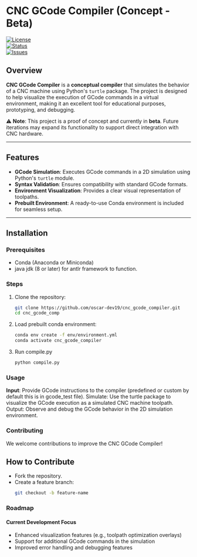 # CNC GCode Compiler (Concept - Beta)

[![License](https://img.shields.io/badge/license-GPL--3.0-blue.svg)](https://www.gnu.org/licenses/gpl-3.0.en.html)  
[![Status](https://img.shields.io/badge/status-Beta-orange)](#)  
[![Issues](https://img.shields.io/github/issues/oscar-dev19/cnc_gcode_compiler)](https://github.com/oscar-dev19/cnc_gcode_compiler/issues)  

## Overview  

**CNC GCode Compiler** is a **conceptual compiler** that simulates the behavior of a CNC machine using Python's `turtle` package. The project is designed to help visualize the execution of GCode commands in a virtual environment, making it an excellent tool for educational purposes, prototyping, and debugging.  

⚠️ **Note**: This project is a proof of concept and currently in **beta**. Future iterations may expand its functionality to support direct integration with CNC hardware.  

---

## Features  

- **GCode Simulation**: Executes GCode commands in a 2D simulation using Python's `turtle` module.  
- **Syntax Validation**: Ensures compatibility with standard GCode formats.  
- **Environment Visualization**: Provides a clear visual representation of toolpaths.  
- **Prebuilt Environment**: A ready-to-use Conda environment is included for seamless setup.  

---

## Installation  

### Prerequisites  
- Conda (Anaconda or Miniconda)  
- java jdk (8 or later) for antlr framework to function.
  
### Steps  

1. Clone the repository:  
   ```bash
   git clone https://github.com/oscar-dev19/cnc_gcode_compiler.git
   cd cnc_gcode_comp

2. Load prebuilt conda environment:
   ```bash
   conda env create -f env/environment.yml
   conda activate cnc_gcode_compiler

3. Run compile.py
   ```bash
   python compile.py


### Usage

**Input**: Provide GCode instructions to the compiler (predefined or custom by default this is in gcode_test file).
Simulate: Use the turtle package to visualize the GCode execution as a simulated CNC machine toolpath.
Output: Observe and debug the GCode behavior in the 2D simulation environment.

### Contributing

We welcome contributions to improve the CNC GCode Compiler!

**How to Contribute**
---
- Fork the repository.
- Create a feature branch:
  ```bash
  git checkout -b feature-name
  ```

### Roadmap

#### Current Development Focus

- Enhanced visualization features (e.g., toolpath optimization overlays)
- Support for additional GCode commands in the simulation
- Improved error handling and debugging features



